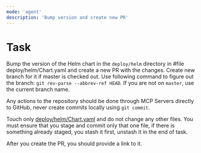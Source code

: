 ```yaml
---
mode: 'agent'
description: 'Bump version and create new PR'
---
```


# Task
Bump the version of the Helm chart in the `deploy/helm` directory in #file deploy/helm/Chart.yaml and create a new PR with the changes.
Create new branch for it if master is checked out. Use following command to figure out the branch: `git rev-parse --abbrev-ref HEAD`. If you are not on `master`, use the current branch name.

Any actions to the repository should be done through MCP Servers directly to GitHub, never create commits locally using `git commit`. 

Touch only [deploy/helm/Chart.yaml](deploy/helm/Chart.yaml) and do not change any other files. You must ensure that you stage and commit only that one file, if there is something already staged, you stash it first, unstash it in the end of task. 

After you create the PR, you should provide a link to it.

